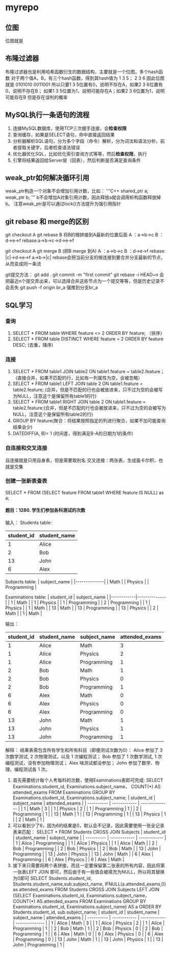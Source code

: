 # myrepo
## 位图
位图就是
## 布隆过滤器
布隆过滤器也是利用哈希函数衍生的数据结构，主要就是一个位图，多个hash函数
对于两个值A，B，有三个hash函数，得到其hash值为 1 3 5； 2 3 6
因此位图就是  0101010 
              0011001
所以只要1 3 5位置有0，说明不存在A，如果2 3 6位置有0，说明不存在B；
如果1 3 5位置为1，说明可能存在A；如果2 3 6位置为1，说明可能存在B
但是存在误判的概率
## MySQL执行一条语句的流程
1. 连接MySQL数据库，使用TCP三次握手连接，会**检查权限**
2. 查询缓存，如果是SELECT语句，命中直接返回结果
3. 分析器解析SQL语句，分为多个字段（命令）解析，分为词法和语法分析，前者提取关键字，后者检查语法错误
4. 优化器优化SQL，比如优化索引查询方式等等，然后**检查权限**，执行
5. 引擎将结果返回给Server层（回表），然后判断是否满足查询条件
## weak_ptr如何解决循环引用
weak_ptr构造一个对象不会增加引用计数，比如：
'''C++
shared_ptr<A> a;
weak_ptr<A> b;
'''
b不会增加A对象引用计数，因此释放a就会调用析构函数释放掉b。
注意weak_ptr是可以通过lock()方法提升为强引用指针
## git rebase 和 merge的区别
git checkout A
git rebase B
将B的根拼接到A最新的位置后面
A ：a->b->c
B ：d->e->f
rebase:a->b->c->d->e->f

git checkout A
git merge B (把B merge 到A)
A ：a->b->c
B ：d->e->f
rebase:
      |c|->d->e->f
a->b->|c|
rebase会把当前分支的根连接到要合并分支最新的节点，从而变成同一条流

git提交方法：
git add .
git commit -m "first commit" 
git rebase -i HEAD~n  会把最近n个提交弄出来，可以选择合并这些节点为一个提交等等，但是历史记录不会丢失
git push -f origin br_a  强推到分支br_a

## SQL学习
### 查询
1. SELECT * FROM table WHERE feature <> 2 ORDER BY feature; （排序）
2. SELECT * FROM table DISTINCT WHERE feature = 2 ORDER BY feature DESC; (去重，降序)
### 连接
1. SELECT * FROM table1 JOIN table2 ON table1.feature = table2.feature；（直接合并，如果不匹配的行，比如有一列属性为空，会被忽略）
2. SELECT * FROM table1 LEFT JOIN table 2 ON  table1.feature = table2.feature; (合并，但是不匹配的行也会被放进来，只不过为空的会被写为NULL，注意这个是保留所有table1的行)
3. SELECT * FROM table1 RIGHT JOIN table 2 ON  table1.feature = table2.feature;(合并，但是不匹配的行也会被放进来，只不过为空的会被写为NULL，注意这个是保留所有table2的行)
4. GROUP BY feature(聚合：将结果按照指定的列进行聚合，如果不加可能查询结果会少)
5. DATEDIFF(A, B)= 1  (时间差，得到满足B-A的日期为1的条件)
### 自连接和交叉连接
自连接就是只用自身表，但是需要取别名
交叉连接：两张表，生成笛卡尔积，也就是交集
### 创建一张新表查表
SELECT * FROM (SELECT feature FROM table1 WHERE feature IS NULL) as a; 
#### 题目：1280. 学生们参加各科测试的次数
输入：
Students table:

| student_id | student_name |
|------------|--------------|
| 1          | Alice        |
| 2          | Bob          |
| 13         | John         |
| 6          | Alex         |

Subjects table:
| subject_name |
|--------------|
| Math         |
| Physics      |
| Programming  |

Examinations table:
  | student_id | subject_name |
  |------------|--------------|
  | 1          | Math         |
  | 1          | Physics      |
  | 1          | Programming  |
  | 2          | Programming  |
  | 1          | Physics      |
  | 1          | Math         |
  | 13         | Math         |
  | 13         | Programming  |
  | 13         | Physics      |
  | 2          | Math         |
  | 1          | Math         |

输出：

  | student_id | student_name | subject_name | attended_exams |
  |------------|--------------|--------------|----------------|
  | 1          | Alice        | Math         | 3              |
  | 1          | Alice        | Physics      | 2              |
  | 1          | Alice        | Programming  | 1              |
  | 2          | Bob          | Math         | 1              |
  | 2          | Bob          | Physics      | 0              |
  | 2          | Bob          | Programming  | 1              |
  | 6          | Alex         | Math         | 0              |
  | 6          | Alex         | Physics      | 0              |
  | 6          | Alex         | Programming  | 0              |
  | 13         | John         | Math         | 1              |
  | 13         | John         | Physics      | 1              |
  | 13         | John         | Programming  | 1              |

解释：
结果表需包含所有学生和所有科目（即便测试次数为0）：
Alice 参加了 3 次数学测试, 2 次物理测试，以及 1 次编程测试；
Bob 参加了 1 次数学测试, 1 次编程测试，没有参加物理测试；
Alex 啥测试都没参加；
John  参加了数学、物理、编程测试各 1 次。
1. 首先需要统计每个人考每科的次数，使用Examinations表即可完成:
    SELECT Examinations.student_id, Examinations.subject_name， COUNT(*) AS attended_exams FROM Examinations GROUP BY Examinations.student_id, Examinations.subject_name;
    | student_id | subject_name | attended_exams |
    | ---------- | ------------ | -------------- |
    | 1          | Math         | 3              |
    | 1          | Physics      | 2              |
    | 1          | Programming  | 1              |
    | 2          | Programming  | 1              |
    | 13         | Math         | 1              |
    | 13         | Programming  | 1              |
    | 13         | Physics      | 1              |
    | 2          | Math         | 1              |
2. 可以看到少了6，因为6的结果是0，默认会不记录，因此需要使用一张全记录表来匹配：
    SELECT * FROM Students CROSS JOIN Subjects
    | student_id | student_name | subject_name |
    | ---------- | ------------ | ------------ |
    | 1          | Alice        | Programming  |
    | 1          | Alice        | Physics      |
    | 1          | Alice        | Math         |
    | 2          | Bob          | Programming  |
    | 2          | Bob          | Physics      |
    | 2          | Bob          | Math         |
    | 13         | John         | Programming  |
    | 13         | John         | Physics      |
    | 13         | John         | Math         |
    | 6          | Alex         | Programming  |
    | 6          | Alex         | Physics      |
    | 6          | Alex         | Math         |
3. 接下来只需要将两个表拼接，而且一定要保留第二张表的所有内容，因此将第一张表LEFT JOIN 即可，然后由于有一些值会被填充为NULL，所以将其替换为0即可
    SELECT Students.student_id, Students.student_name,sub.subject_name, IFNULL(a.attended_exams,0) as attended_exams
    FROM Students
    CROSS JOIN Subjects
    LEFT JOIN (SELECT Examinations.student_id, Examinations.subject_name， COUNT(*) AS attended_exams FROM Examinations GROUP BY Examinations.student_id, Examinations.subject_name) AS a
    ORDER BY Students.student_id, sub.subject_name;
    | student_id | student_name | subject_name | attended_exams |
    | ---------- | ------------ | ------------ | -------------- |
    | 1          | Alice        | Math         | 3              |
    | 1          | Alice        | Physics      | 2              |
    | 1          | Alice        | Programming  | 1              |
    | 2          | Bob          | Math         | 1              |
    | 2          | Bob          | Physics      | 0              |
    | 2          | Bob          | Programming  | 1              |
    | 6          | Alex         | Math         | 0              |
    | 6          | Alex         | Physics      | 0              |
    | 6          | Alex         | Programming  | 0              |
    | 13         | John         | Math         | 1              |
    | 13         | John         | Physics      | 1              |
    | 13         | John         | Programming  | 1              |

   
